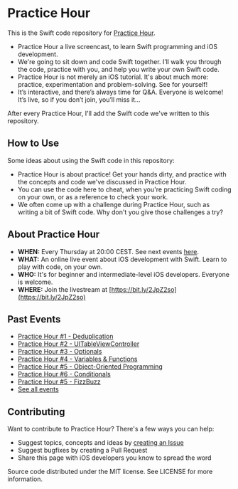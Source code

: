 # Practice Hour

This is the Swift code repository for [Practice Hour](https://learnappmaking.com/live).

- Practice Hour a live screencast, to learn Swift programming and iOS development.
- We're going to sit down and code Swift together. I’ll walk you through the code, practice with you, and help you write your own Swift code.
- Practice Hour is not merely an iOS tutorial. It's about much more: practice, experimentation and problem-solving. See for yourself!
- It’s interactive, and there’s always time for Q&A. Everyone is welcome! It’s live, so if you don’t join, you’ll miss it...

After every Practice Hour, I'll add the Swift code we've written to this repository.

## How to Use

Some ideas about using the Swift code in this repository:

- Practice Hour is about practice! Get your hands dirty, and practice with the concepts and code we've discussed in Practice Hour.
- You can use the code here to cheat, when you're practicing Swift coding on your own, or as a reference to check your work.
- We often come up with a challenge during Practice Hour, such as writing a bit of Swift code. Why don't you give those challenges a try?

## About Practice Hour

- **WHEN:** Every Thursday at 20:00 CEST. See next events [here](https://learnappmaking.com/live).
- **WHAT:** An online live event about iOS development with Swift. Learn to play with code, on your own.
- **WHO:**  It's for beginner and intermediate-level iOS developers. Everyone is welcome.
- **WHERE:** Join the livestream at [https://bit.ly/2JpZ2so](https://bit.ly/2JpZ2so)

## Past Events

- [Practice Hour #1 - Deduplication](https://www.youtube.com/watch?v=6lmnuOLdWCA)
- [Practice Hour #2 - UITableViewController](https://www.youtube.com/watch?v=dNeevgXC9ks)
- [Practice Hour #3 - Optionals](https://www.youtube.com/watch?v=0ggih3QGZAQ)
- [Practice Hour #4 - Variables & Functions](https://www.youtube.com/watch?v=5y0I9U8nceM)
- [Practice Hour #5 - Object-Oriented Programming](https://www.youtube.com/watch?v=icDiMClFwJE)
- [Practice Hour #6 - Conditionals](https://www.youtube.com/watch?v=uzgl5wOkHgU)
- [Practice Hour #5 - FizzBuzz](https://www.youtube.com/watch?v=1eqtpqaw0XM)
- [See all events](https://learnappmaking.com/live/)

## Contributing

Want to contribute to Practice Hour? There's a few ways you can help:

- Suggest topics, concepts and ideas by [creating an Issue](https://github.com/reinder42/PracticeHour/issues)
- Suggest bugfixes by creating a Pull Request
- Share this page with iOS developers you know to spread the word

Source code distributed under the MIT license. See LICENSE for more information.

